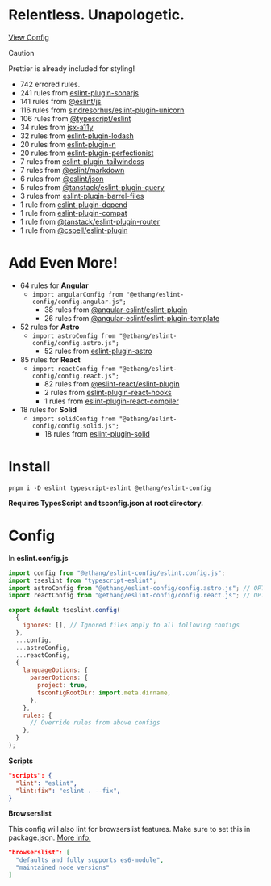 # Relentless. Unapologetic.

[View Config](https://eslint-config-ethang.pages.dev/rules)

> [!CAUTION]
> Prettier is already included for styling!

* 742 errored rules.
* 241 rules from [eslint-plugin-sonarjs](https://github.com/SonarSource/SonarJS/blob/master/packages/jsts/src/rules/README.md)
* 141 rules from [@eslint/js](https://github.com/eslint/eslint/tree/main/packages/js)
* 116 rules from [sindresorhus/eslint-plugin-unicorn](https://github.com/sindresorhus/eslint-plugin-unicorn)
* 106 rules from [@typescript/eslint](https://github.com/typescript-eslint/typescript-eslint)
* 34 rules from [jsx-a11y](https://github.com/jsx-eslint/eslint-plugin-jsx-a11y)
* 32 rules from [eslint-plugin-lodash](https://github.com/wix-incubator/eslint-plugin-lodash)
* 20 rules from [eslint-plugin-n](https://github.com/eslint-community/eslint-plugin-n)
* 20 rules from [eslint-plugin-perfectionist](https://github.com/azat-io/eslint-plugin-perfectionist)
* 7 rules from [eslint-plugin-tailwindcss](https://github.com/francoismassart/eslint-plugin-tailwindcss)
* 7 rules from [@eslint/markdown](https://github.com/eslint/markdown)
* 6 rules from [@eslint/json](https://github.com/eslint/json)
* 5 rules from [@tanstack/eslint-plugin-query](https://tanstack.com/query/latest/docs/eslint/eslint-plugin-query)
* 3 rules from [eslint-plugin-barrel-files](https://github.com/thepassle/eslint-plugin-barrel-files)
* 1 rule from [eslint-plugin-depend](https://github.com/es-tooling/eslint-plugin-depend/tree/main)
* 1 rule from [eslint-plugin-compat](https://github.com/amilajack/eslint-plugin-compat)
* 1 rule from [@tanstack/eslint-plugin-router](https://tanstack.com/router/latest/docs/eslint/eslint-plugin-router)
* 1 rule from [@cspell/eslint-plugin](https://github.com/streetsidesoftware/cspell/tree/main/packages/cspell-eslint-plugin)

# Add Even More!

* 64 rules for **Angular**
	* `import angularConfig from "@ethang/eslint-config/config.angular.js";`
		* 38 rules from [@angular-eslint/eslint-plugin](https://github.com/angular-eslint/angular-eslint/blob/main/packages/eslint-plugin/README.md)
		* 26 rules from [@angular-eslint/eslint-plugin-template](https://github.com/angular-eslint/angular-eslint/blob/main/packages/eslint-plugin-template/README.md)
* 52 rules for **Astro**
	* `import astroConfig from "@ethang/eslint-config/config.astro.js";`
		* 52 rules from [eslint-plugin-astro](https://github.com/ota-meshi/eslint-plugin-astro)
* 85 rules for **React**
	* `import reactConfig from "@ethang/eslint-config/config.react.js";`
		* 82 rules from [@eslint-react/eslint-plugin](https://eslint-react.xyz/)
		* 2 rules from [eslint-plugin-react-hooks](https://github.com/facebook/react/tree/main/packages/eslint-plugin-react-hooks)
		* 1 rules from [eslint-plugin-react-compiler](https://github.com/facebook/react/tree/main/compiler/packages/eslint-plugin-react-compiler)
* 18 rules for **Solid**
	* `import solidConfig from "@ethang/eslint-config/config.solid.js";`
		* 18 rules from [eslint-plugin-solid](https://github.com/solidjs-community/eslint-plugin-solid)

# Install

`pnpm i -D eslint typescript-eslint @ethang/eslint-config`

**Requires TypesScript and tsconfig.json at root directory.**

# Config

In **eslint.config.js**

```js
import config from "@ethang/eslint-config/eslint.config.js";
import tseslint from "typescript-eslint";
import astroConfig from "@ethang/eslint-config/config.astro.js"; // OPTIONAL
import reactConfig from "@ethang/eslint-config/config.react.js"; // OPTIONAL

export default tseslint.config(
  {
    ignores: [], // Ignored files apply to all following configs
  },
  ...config,
  ...astroConfig,
  ...reactConfig,
  {
    languageOptions: {
      parserOptions: {
        project: true,
        tsconfigRootDir: import.meta.dirname,
      },
    },
    rules: {
      // Override rules from above configs
    },
  }
);
```

**Scripts**

```json
"scripts": {
  "lint": "eslint",
  "lint:fix": "eslint . --fix",
}
```

**Browserslist**

This config will also lint for browserslist features. Make sure to set this in package.json. [More info.](https://github.com/browserslist/browserslist)

```json
"browserslist": [
  "defaults and fully supports es6-module",
  "maintained node versions"
]
```